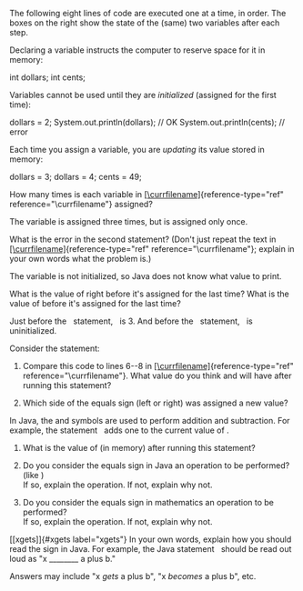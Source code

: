 The following eight lines of code are executed one at a time, in order.
The boxes on the right show the state of the (same) two variables after
each step.

Declaring a variable instructs the computer to reserve space for it in
memory:

int dollars; int cents;

Variables cannot be used until they are *initialized* (assigned for the
first time):

dollars = 2; System.out.println(dollars); // OK
System.out.println(cents); // error

Each time you assign a variable, you are *updating* its value stored in
memory:

dollars = 3; dollars = 4; cents = 49;

How many times is each variable in
[\[\\currfilename\]](#\currfilename){reference-type="ref"
reference="\\currfilename"} assigned?

The variable is assigned three times, but is assigned only once.

What is the error in the second statement? (Don't just repeat the text
in [\[\\currfilename\]](#\currfilename){reference-type="ref"
reference="\\currfilename"}; explain in your own words what the problem
is.)

The variable is not initialized, so Java does not know what value to
print.

What is the value of right before it's assigned for the last time? What
is the value of before it's assigned for the last time?

Just before the   statement,   is 3. And before the   statement,   is
uninitialized.

Consider the statement:  

1.  Compare this code to lines 6--8 in
    [\[\\currfilename\]](#\currfilename){reference-type="ref"
    reference="\\currfilename"}. What value do you think and will have
    after running this statement?

2.  Which side of the equals sign (left or right) was assigned a new
    value?

In Java, the and symbols are used to perform addition and subtraction.
For example, the statement   adds one to the current value of .

1.  What is the value of (in memory) after running this statement?

2.  Do you consider the equals sign in Java an operation to be
    performed? (like )\
    If so, explain the operation. If not, explain why not.

3.  Do you consider the equals sign in mathematics an operation to be
    performed?\
    If so, explain the operation. If not, explain why not.

[\[xgets\]]{#xgets label="xgets"} In your own words, explain how you
should read the sign in Java. For example, the Java statement   should
be read out loud as "x \_\_\_\_\_\_\_\_ a plus b."

Answers may include "x *gets* a plus b", "x *becomes* a plus b", etc.
